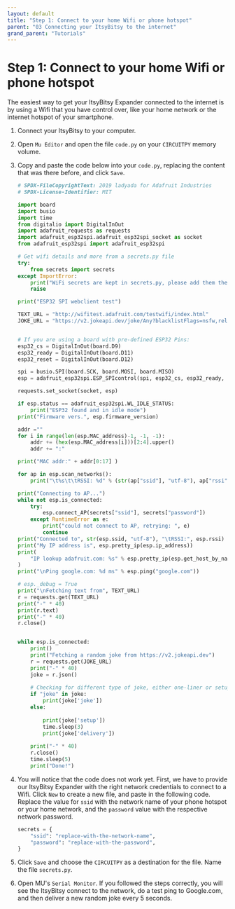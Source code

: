 ```yaml
---
layout: default
title: "Step 1: Connect to your home Wifi or phone hotspot"
parent: "03 Connecting your ItsyBitsy to the internet"
grand_parent: "Tutorials"
---
```


# Step 1: Connect to your home Wifi or phone hotspot

The easiest way to get your ItsyBitsy Expander connected to the internet is by using a Wifi that you have control over, like your home network or the internet hotspot of your smartphone.

1. Connect your ItsyBitsy to your computer.
2. Open `Mu Editor` and open the file `code.py` on your `CIRCUITPY` memory volume.
3. Copy and paste the code below into your `code.py`, replacing the content that was there before, and click `Save`.

    ```python
    # SPDX-FileCopyrightText: 2019 ladyada for Adafruit Industries
    # SPDX-License-Identifier: MIT

    import board
    import busio
    import time
    from digitalio import DigitalInOut
    import adafruit_requests as requests
    import adafruit_esp32spi.adafruit_esp32spi_socket as socket
    from adafruit_esp32spi import adafruit_esp32spi

    # Get wifi details and more from a secrets.py file
    try:
        from secrets import secrets
    except ImportError:
        print("WiFi secrets are kept in secrets.py, please add them there!")
        raise

    print("ESP32 SPI webclient test")

    TEXT_URL = "http://wifitest.adafruit.com/testwifi/index.html"
    JOKE_URL = "https://v2.jokeapi.dev/joke/Any?blacklistFlags=nsfw,religious,political,racist,sexist,explicit"


    # If you are using a board with pre-defined ESP32 Pins:
    esp32_cs = DigitalInOut(board.D9)
    esp32_ready = DigitalInOut(board.D11)
    esp32_reset = DigitalInOut(board.D12)

    spi = busio.SPI(board.SCK, board.MOSI, board.MISO)
    esp = adafruit_esp32spi.ESP_SPIcontrol(spi, esp32_cs, esp32_ready, esp32_reset)

    requests.set_socket(socket, esp)

    if esp.status == adafruit_esp32spi.WL_IDLE_STATUS:
        print("ESP32 found and in idle mode")
    print("Firmware vers.", esp.firmware_version)

    addr =""
    for i in range(len(esp.MAC_address)-1, -1, -1):
        addr += (hex(esp.MAC_address[i]))[2:4].upper()
        addr += ":"

    print("MAC addr:" + addr[0:17] )

    for ap in esp.scan_networks():
        print("\t%s\t\tRSSI: %d" % (str(ap["ssid"], "utf-8"), ap["rssi"]))

    print("Connecting to AP...")
    while not esp.is_connected:
        try:
            esp.connect_AP(secrets["ssid"], secrets["password"])
        except RuntimeError as e:
            print("could not connect to AP, retrying: ", e)
            continue
    print("Connected to", str(esp.ssid, "utf-8"), "\tRSSI:", esp.rssi)
    print("My IP address is", esp.pretty_ip(esp.ip_address))
    print(
        "IP lookup adafruit.com: %s" % esp.pretty_ip(esp.get_host_by_name("adafruit.com"))
    )
    print("\nPing google.com: %d ms" % esp.ping("google.com"))

    # esp._debug = True
    print("\nFetching text from", TEXT_URL)
    r = requests.get(TEXT_URL)
    print("-" * 40)
    print(r.text)
    print("-" * 40)
    r.close()


    while esp.is_connected:
        print()
        print("Fetching a random joke from https://v2.jokeapi.dev")
        r = requests.get(JOKE_URL)
        print("-" * 40)
        joke = r.json()
        
        # Checking for different type of joke, either one-liner or setup and delivery joke
        if "joke" in joke:
            print(joke['joke'])
        else:
                
            print(joke['setup'])
            time.sleep(3)
            print(joke['delivery'])
            
        print("-" * 40)
        r.close()
        time.sleep(5)
        print("Done!")

    ```


4. You will notice that the code does not work yet. First, we have to provide our ItsyBitsy Expander with the right network credentials to connect to a Wifi. Click `New` to create a new file, and paste in the following code. Replace the value for `ssid` with the network name of your phone hotspot or your home network, and the `password` value with the respective network password.
    ```python
    secrets = {
        "ssid": "replace-with-the-network-name",
        "password": "replace-with-the-password",
    }
    ```
5. Click `Save` and choose the `CIRCUITPY` as a destination for the file. Name the file `secrets.py`.
6. Open MU's `Serial Monitor`. If you followed the steps correctly, you will see the ItsyBitsy connect to the network, do a test ping to Google.com, and then deliver a new random joke every 5 seconds.